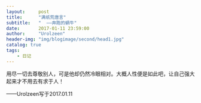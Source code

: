 ```yaml
---
layout:     post
title:      "满纸荒唐言"
subtitle:   "  ——奔跑的蜗牛"
date:       2017-01-11 23:59:00
author:     "Urolzeen"
header-img: "img/blogimage/second/head1.jpg"
catalog: true
tags:
    - 日记
---
```


用尽一切去尊敬别人，可是他却仍然冷眼相对。大概人性便是如此吧，让自己强大起来才不用去有求于人！

——Urolzeen写于2017.01.11